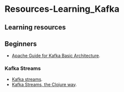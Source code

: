 # Resources-Learning_Kafka

## Learning resources

## Beginners

* [Apache Guide for Kafka Basic Architecture](https://iteritory.com/beginners-guide-apache-kafka-basic-architecture-components-concepts/).


### Kafka Streams

* [Kafka streams](https://docs.confluent.io/current/streams/index.html).
* [Kafka Streams, the Clojure way](https://clojure-conundrums.co.uk/posts/kafka-streams-the-clojure-way/).
